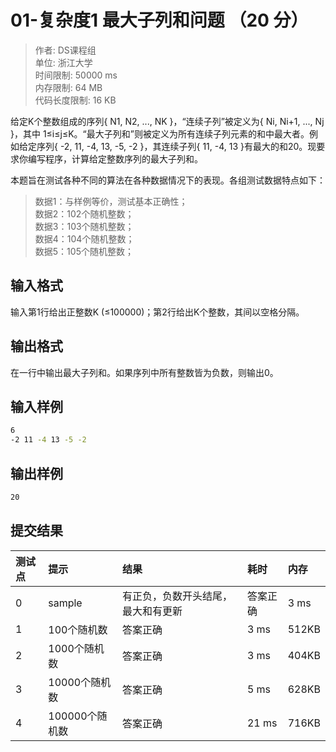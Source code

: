01-复杂度1 最大子列和问题 （20 分）
==

>作者: DS课程组</br>
单位: 浙江大学</br>
时间限制: 50000 ms</br>
内存限制: 64 MB</br>
代码长度限制: 16 KB

给定K个整数组成的序列{ N​1​​, N​2​​, ..., N​K​​ }，“连续子列”被定义为{ N​i​​, N​i+1​​, ..., N​j​​ }，其中 1≤i≤j≤K。“最大子列和”则被定义为所有连续子列元素的和中最大者。例如给定序列{ -2, 11, -4, 13, -5, -2 }，其连续子列{ 11, -4, 13 }有最大的和20。现要求你编写程序，计算给定整数序列的最大子列和。

本题旨在测试各种不同的算法在各种数据情况下的表现。各组测试数据特点如下：
>数据1：与样例等价，测试基本正确性；</br>
数据2：102个随机整数；</br>
数据3：103个随机整数；</br>
数据4：104个随机整数；</br>
数据5：105个随机整数；

输入格式
--

输入第1行给出正整数K (≤100000)；第2行给出K个整数，其间以空格分隔。

输出格式
--

在一行中输出最大子列和。如果序列中所有整数皆为负数，则输出0。

输入样例
--

```bash
6
-2 11 -4 13 -5 -2
```

输出样例
--

```bash
20
```

提交结果
--

|测试点|提示|结果|耗时|内存|
|:---|:---|:---|:---|:---|
|0|sample|有正负，负数开头结尾，最大和有更新|答案正确|3 ms|528KB|
|1|100个随机数|答案正确|3 ms|512KB|
|2|1000个随机数|答案正确|3 ms|404KB|
|3|10000个随机数|答案正确|5 ms|628KB|
|4|100000个随机数|答案正确|21 ms|716KB|
